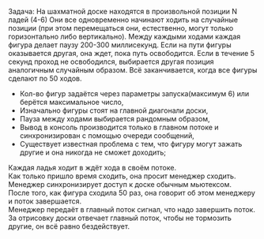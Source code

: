Задача:
На шахматной доске находятся в произвольной позиции N ладей (4-6) Они все одновременно начинают ходить на случайные позиции (при этом перемещаться они, естественно, могут только горизонтально либо вертикально). Между каждыми ходами каждая фигура делает паузу 200-300 миллисекунд. Если на пути фигуры оказывается другая, она ждет, пока путь освободится. Если в течение 5 секунд проход не освободился, выбирается другая позиция аналогичным случайным образом. Всё заканчивается, когда все фигуры сделают по 50 ходов.

* Кол-во фигур задаётся через параметры запуска(максимум 6) или берётся максимальное число,
* Изначально фигуры стоят на главной диагонали доски,
* Пауза между ходами выбирается рандомным образом,
* Вывод в консоль производится только в главном потоке и синхронизирован с помощью очереди сообщений,
* Существует известная проблема с тем, что фигуру могут зажать другие и она никогда не сможет доходить;

Каждая ладья ходит в ждёт хода в своём потоке.  
Как только пришло время сходить, она просит менеджер сходить.  
Менеджер синхронизирует доступ к доске обычным мьютексом.  
После того, как фигура сходила 50 раз, она говорит об этом менеджеру и поток завершается.  
Менеджер передаёт в главный поток сигнал, что надо завершить поток.  
За отрисовку доски отвечает главный поток, чтобы не тормозить другие, он всё равно бездействует.